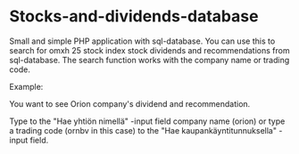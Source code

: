 # Stocks-and-dividends-database
Small and simple PHP application with sql-database. You can use this to search for omxh 25 stock index stock
dividends and recommendations from sql-database. The search function works with the company name or trading code.

Example:

You want to see Orion company's dividend and recommendation.

Type to the "Hae yhtiön nimellä" -input field company name (orion) or type a trading code (ornbv in this case) to the
"Hae kaupankäyntitunnuksella" -input field.



